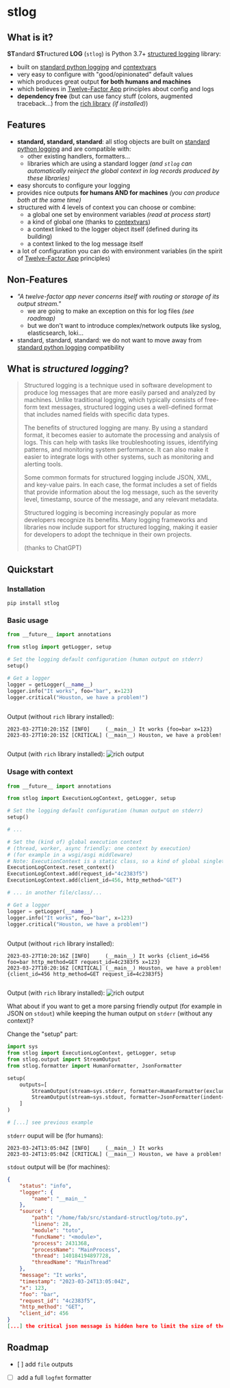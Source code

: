 
<!-- WARNING: generated from README.md.j2, do not modify this file manually but modify README.md.j2 instead
     and execute 'poetry run poe make_readme' to regenerate this README.md file -->

# stlog

<!--intro-start-->

## What is it?

**ST**andard **ST**ructured **LOG** (`stlog`) is Python 3.7+ [structured logging](#structured) library:

- built on [standard python logging](https://docs.python.org/3/library/logging.html) and [contextvars](https://docs.python.org/3/library/contextvars.html)
- very easy to configure with "good/opinionated" default values
- which produces great output **for both humans and machines**
- which believes in [Twelve-Factor App](https://12factor.net/) principles about config and logs
- **dependency free** (but can use fancy stuff (colors, augmented traceback...) from the [rich library](https://github.com/Textualize/rich) *(if installed)*)

## Features

- **standard, standard, standard**: all stlog objects are built on [standard python logging](https://docs.python.org/3/library/logging.html) and are compatible with:
    - other existing handlers, formatters...
    - libraries which are using a standard logger *(and `stlog` can automatically reinject the global context in log records produced by these libraries)*
- easy shorcuts to configure your logging
- provides nice outputs **for humans AND for machines** *(you can produce both at the same time)*
- structured with 4 levels of context you can choose or combine:
    - a global one set by environment variables *(read at process start)*
    - a kind of global one (thanks to [contextvars](https://docs.python.org/3/library/contextvars.html))
    - a context linked to the logger object itself (defined during its building)
    - a context linked to the log message itself
- a lot of configuration you can do with environment variables (in the spirit of [Twelve-Factor App](https://12factor.net/) principles)

## Non-Features

- *"A twelve-factor app never concerns itself with routing or storage of its output stream."*
    - we are going to make an exception on this for log files *(see roadmap)*
    - but we don't want to introduce complex/network outputs like syslog, elasticsearch, loki...
- standard, standard, standard: we do not want to move away from [standard python logging](https://docs.python.org/3/library/logging.html) compatibility 

## <a name="structured"></a> What is *structured logging*?

> Structured logging is a technique used in software development to produce log messages that are more easily parsed and analyzed by machines. 
> Unlike traditional logging, which typically consists of free-form text messages, structured logging uses a well-defined format that includes
> named fields with specific data types.
> 
> The benefits of structured logging are many. By using a standard format, it becomes easier to automate the processing and analysis of logs.
> This can help with tasks like troubleshooting issues, identifying patterns, and monitoring system performance. It can also make it easier
> to integrate logs with other systems, such as monitoring and alerting tools.
> 
> Some common formats for structured logging include JSON, XML, and key-value pairs. In each case, the format includes a set of fields that provide information about the log message, such as the severity level, timestamp, source of the message, and any relevant metadata.
> 
> Structured logging is becoming increasingly popular as more developers recognize its benefits. Many logging frameworks and libraries now include support for structured logging, making it easier for developers to adopt the technique in their own projects.
>
> (thanks to ChatGPT)

<!--intro-end-->

## Quickstart

<!--quickstart-start-->

### Installation

```
pip install stlog
```

### Basic usage

```python
from __future__ import annotations

from stlog import getLogger, setup

# Set the logging default configuration (human output on stderr)
setup()

# Get a logger
logger = getLogger(__name__)
logger.info("It works", foo="bar", x=123)
logger.critical("Houston, we have a problem!")
 
```

Output (without `rich` library installed):
```
2023-03-27T10:20:15Z [INFO]     (__main__) It works {foo=bar x=123}
2023-03-27T10:20:15Z [CRITICAL] (__main__) Houston, we have a problem!
 
```

Output (with `rich` library installed):
![rich output](docs/python/qs1.svg)
 

### Usage with context

```python
from __future__ import annotations

from stlog import ExecutionLogContext, getLogger, setup

# Set the logging default configuration (human output on stderr)
setup()

# ...

# Set the (kind of) global execution context
# (thread, worker, async friendly: one context by execution)
# (for example in a wsgi/asgi middleware)
# Note: ExecutionContext is a static class, so a kind of global singleton
ExecutionLogContext.reset_context()
ExecutionLogContext.add(request_id="4c2383f5")
ExecutionLogContext.add(client_id=456, http_method="GET")

# ... in another file/class/...

# Get a logger
logger = getLogger(__name__)
logger.info("It works", foo="bar", x=123)
logger.critical("Houston, we have a problem!")
 
```

Output (without `rich` library installed):
```
2023-03-27T10:20:16Z [INFO]     (__main__) It works {client_id=456 foo=bar http_method=GET request_id=4c2383f5 x=123}
2023-03-27T10:20:16Z [CRITICAL] (__main__) Houston, we have a problem! {client_id=456 http_method=GET request_id=4c2383f5}
 
```

Output (with `rich` library installed):
![rich output](docs/python/qs2.svg)
 

What about if you want to get a more parsing friendly output (for example in JSON on `stdout`) while keeping the human output on `stderr` (without any context)?

Change the "setup" part:

```python
import sys
from stlog import ExecutionLogContext, getLogger, setup
from stlog.output import StreamOutput
from stlog.formatter import HumanFormatter, JsonFormatter

setup(
    outputs=[
        StreamOutput(stream=sys.stderr, formatter=HumanFormatter(exclude_extras_keys_fnmatchs=["*"])),
        StreamOutput(stream=sys.stdout, formatter=JsonFormatter(indent=4))
    ]
)

# [...] see previous example
```

`stderr` ouput will be (for humans): 

```
2023-03-24T13:05:04Z [INFO]     (__main__) It works
2023-03-24T13:05:04Z [CRITICAL] (__main__) Houston, we have a problem!
```

`stdout` output will be (for machines):

```json
{
    "status": "info",
    "logger": {
        "name": "__main__"
    },
    "source": {
        "path": "/home/fab/src/standard-structlog/toto.py",
        "lineno": 28,
        "module": "toto",
        "funcName": "<module>",
        "process": 2431368,
        "processName": "MainProcess",
        "thread": 140184194897728,
        "threadName": "MainThread"
    },
    "message": "It works",
    "timestamp": "2023-03-24T13:05:04Z",
    "x": 123,
    "foo": "bar",
    "request_id": "4c2383f5",
    "http_method": "GET",
    "client_id": 456
}
[...] the critical json message is hidden here to limit the size of the output
```

<!--quickstart-end-->

## Roadmap

- [ ] add `file` outputs
- [ ] add a full `logfmt` formatter
